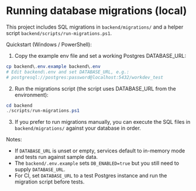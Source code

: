 # Running database migrations (local)

This project includes SQL migrations in `backend/migrations/` and a helper script `backend/scripts/run-migrations.ps1`.

Quickstart (Windows / PowerShell):

1. Copy the example env file and set a working Postgres DATABASE_URL:

```powershell
cp backend\.env.example backend\.env
# Edit backend\.env and set DATABASE_URL, e.g.:
# postgresql://postgres:password@localhost:5432/workdev_test
``` 

2. Run the migrations script (the script uses DATABASE_URL from the environment):

```powershell
cd backend
./scripts/run-migrations.ps1
```

3. If you prefer to run migrations manually, you can execute the SQL files in `backend/migrations/` against your database in order.

Notes:
- If `DATABASE_URL` is unset or empty, services default to in-memory mode and tests run against sample data.
- The `backend/.env.example` sets `DB_ENABLED=true` but you still need to supply `DATABASE_URL`.
- For CI, set `DATABASE_URL` to a test Postgres instance and run the migration script before tests.
